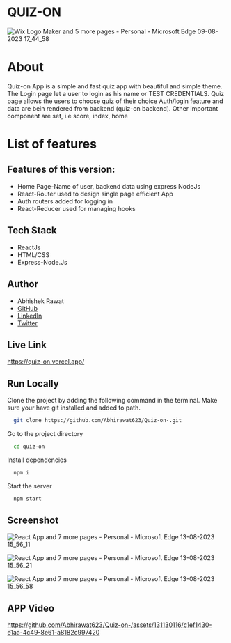 # QUIZ-ON

![Wix Logo Maker and 5 more pages - Personal - Microsoft​ Edge 09-08-2023 17_44_58](https://github.com/Abhirawat623/Quiz-on-/assets/131130116/2d42db9b-1f35-4636-9fd2-65bfdf136b50)



# About

Quiz-on App is a simple and fast quiz app with beautiful and simple theme.
The Login page let a user to login as his name or TEST CREDENTIALS.
Quiz page allows the users to choose quiz of their choice 
Auth/login feature and data are bein rendered from backend (quiz-on backend).
Other important component are set, i.e score, index, home


# List of features

## Features of this version:
- Home Page-Name of user, backend data using express NodeJs
- React-Router used to design single page efficient App
- Auth routers added for logging in
- React-Reducer used for managing hooks

## Tech Stack

- ReactJs
- HTML/CSS
- Express-Node.Js


## Author

-   Abhishek Rawat
-   [GitHub](https://github.com/Abhirawat623)
-   [LinkedIn](https://www.linkedin.com/in/abhishek-rawat-598151240/)
-   [Twitter](https://twitter.com/Abhishekrwt38)


## Live Link
https://quiz-on.vercel.app/


## Run Locally

Clone the project by adding the following command in the terminal.
Make sure your have git installed and added to path.

```bash
  git clone https://github.com/Abhirawat623/Quiz-on-.git
```

Go to the project directory

```bash
  cd quiz-on
```

Install dependencies

```bash
  npm i
```

Start the server

```bash
  npm start
```

## Screenshot
![React App and 7 more pages - Personal - Microsoft​ Edge 13-08-2023 15_56_11](https://github.com/Abhirawat623/Quiz-on-/assets/131130116/835b4eaa-08ea-431b-b78d-4af9a455ce3e)


![React App and 7 more pages - Personal - Microsoft​ Edge 13-08-2023 15_56_21](https://github.com/Abhirawat623/Quiz-on-/assets/131130116/9f01e37a-7d7c-4a47-97d6-c7f4022f9547)


![React App and 7 more pages - Personal - Microsoft​ Edge 13-08-2023 15_56_58](https://github.com/Abhirawat623/Quiz-on-/assets/131130116/c0181a09-28e5-48bf-b770-7532cbd776cc)






##  APP Video




https://github.com/Abhirawat623/Quiz-on-/assets/131130116/c1ef1430-e1aa-4c49-8e61-a8182c997420






